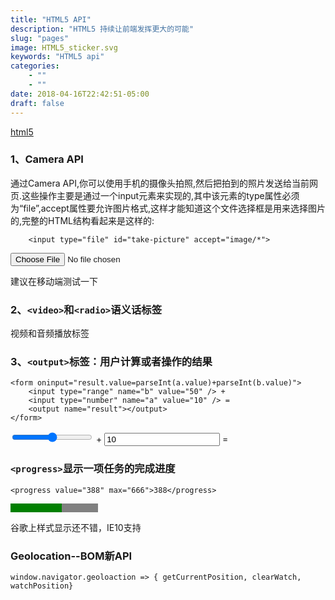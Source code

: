 ```yaml
---
title: "HTML5 API"
description: "HTML5 持续让前端发挥更大的可能"
slug: "pages"
image: HTML5_sticker.svg
keywords: "HTML5 api"
categories: 
    - ""
    - ""
date: 2018-04-16T22:42:51-05:00
draft: false
---
```


<a href="https://developer.mozilla.org/zh-CN/docs/Web/Guide/HTML/HTML5" class="icon alt fa-html5 center floating" target="blank"><span class="label">html5</span></a>

### 1、Camera API

通过Camera API,你可以使用手机的摄像头拍照,然后把拍到的照片发送给当前网页.这些操作主要是通过一个input元素来实现的,其中该元素的type属性必须为“file”,accept属性要允许图片格式,这样才能知道这个文件选择框是用来选择图片的,完整的HTML结构看起来是这样的:
```
    <input type="file" id="take-picture" accept="image/*">
```
<input type="file" id="take-picture" accept="image/*">  

建议在移动端测试一下

### 2、`<video>`和`<radio>`语义话标签
视频和音频播放标签


### 3、`<output>`标签：用户计算或者操作的结果

```
<form oninput="result.value=parseInt(a.value)+parseInt(b.value)">
    <input type="range" name="b" value="50" /> +
    <input type="number" name="a" value="10" /> =
    <output name="result"></output>
</form>
```
<form oninput="result.value=parseInt(a.value)+parseInt(b.value)">
    <input type="range" name="b" value="50" /> +
    <input type="number" name="a" value="10" /> =
    <output name="result"></output>
</form>

### `<progress>`显示一项任务的完成进度

```
<progress value="388" max="666">388</progress>
```
<progress style="background: #fff" value="388" max="666">388</progress>

谷歌上样式显示还不错，IE10支持

### Geolocation--BOM新API
```
window.navigator.geoloaction => { getCurrentPosition, clearWatch, watchPosition}
```




